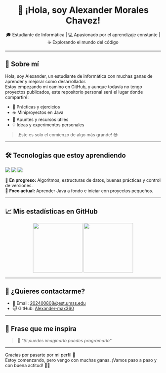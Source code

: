 <h1 align="center">👋 ¡Hola, soy Alexander Morales Chavez!</h1>

<p align="center">
🎓 Estudiante de Informática | 💻 Apasionado por el aprendizaje constante | ☕ Explorando el mundo del código  
</p>

---

## 🚀 Sobre mí

Hola, soy Alexander, un estudiante de informática con muchas ganas de aprender y mejorar como desarrollador.  
Estoy empezando mi camino en GitHub, y aunque todavía no tengo proyectos publicados, este repositorio personal será el lugar donde compartiré:

- 🧩 Prácticas y ejercicios
- ☕ Miniproyectos en Java
- 📘 Apuntes y recursos útiles
- 💡 Ideas y experimentos personales

> ¡Este es solo el comienzo de algo más grande! 😎

---

## 🛠️ Tecnologías que estoy aprendiendo

<p>
  <img src="https://img.shields.io/badge/Java-%23ED8B00.svg?style=for-the-badge&logo=java&logoColor=white"/>
  <img src="https://img.shields.io/badge/Git-F05032?style=for-the-badge&logo=git&logoColor=white"/>
  <img src="https://img.shields.io/badge/GitHub-181717?style=for-the-badge&logo=github&logoColor=white"/>
</p>

📌 **En progreso:** Algoritmos, estructuras de datos, buenas prácticas y control de versiones.  
🧠 **Foco actual:** Aprender Java a fondo e iniciar con proyectos pequeños.

---

## 📈 Mis estadísticas en GitHub

<p align="center">
  <img src="https://github-readme-stats.vercel.app/api?username=Alexander-max360&show_icons=true&theme=tokyonight" height="160"/>
  <img src="https://github-readme-stats.vercel.app/api/top-langs/?username=Alexander-max360&layout=compact&theme=tokyonight" height="160"/>
</p>

---

## 🤝 ¿Quieres contactarme?

- 📧 Email: 202400808@est.umss.edu
- 🐱 GitHub: [Alexander-max360](https://github.com/Alexander-max360)

---

## 📌 Frase que me inspira

> 💬 *"Si puedes imaginarlo puedes programarlo"*  


---

Gracias por pasarte por mi perfil 🙌  
Estoy comenzando, pero vengo con muchas ganas. ¡Vamos paso a paso y con buena actitud! 💪🌱



